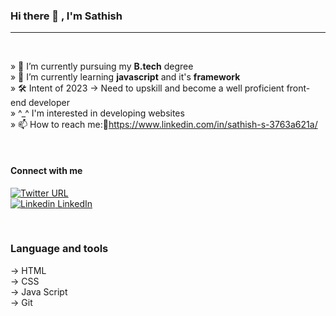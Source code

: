 ### Hi there 👋 , I'm Sathish

<hr/>
<br/>

» 🔭 I’m currently pursuing my **B.tech** degree <br />
» 🌱 I’m currently learning **javascript** and it's **framework** <br />
» 🛠️ Intent of 2023 → Need to upskill and become a well proficient front-end developer <br />
» ^_^ I'm interested in developing websites  <br />
» 📫 How to reach me:🔗https://www.linkedin.com/in/sathish-s-3763a621a/ <br />

<br/>

#### Connect with me
[![Twitter URL](https://img.shields.io/twitter/url/https/twitter.com/bukotsunikki.svg?style=social&label=Twitter)](https://twitter.com/Sathish73324058)<br/>
[![Linkedin](https://i.stack.imgur.com/gVE0j.png) LinkedIn](https://www.linkedin.com/in/sathish-s-3763a621a/)

<br/>

### Language and tools

→ HTML<br/>
→ CSS<br/>
→ Java Script<br/>
→ Git
